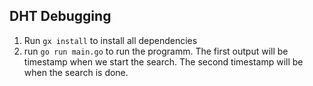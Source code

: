 ## DHT Debugging

1. Run `gx install` to install all dependencies
2. run `go run main.go` to run the programm. The first output will be timestamp when we start the search. The second timestamp will be when the search is done.